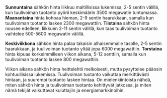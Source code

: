 **Sunnuntaina** sähkön hinta liikkuu maltillisissa lukemissa, 2-5 sentin välillä, kun tuulivoiman tuotanto pyörii keskimäärin 3500 megawatin tuntumassa. **Maanantaina** hinta kohoaa hieman, 2-9 sentin haarukkaan, samalla kun tuulivoiman tuotanto laskee 2300 megawattiin. **Tiistaina** sähkön hinta nousee edelleen, liikkuen 2-11 sentin välillä, kun taas tuulivoiman tuotanto vaihtelee 500-5600 megawatin välillä.

**Keskiviikkona** sähkön hinta palaa takaisin alhaisemmalle tasolle, 2-5 sentin haarukkaan, ja tuulivoiman tuotanto yltää jopa 6000 megawattiin. **Torstaina** hinta kipuaa korkeimmilleen viikon aikana, 5-12 senttiin, samalla kun tuulivoiman tuotanto laskee 800 megawattiin.

Viikon aikana sähkön hinta heittelehtii melkoisesti, mutta pysyttelee pääosin kohtuullisissa lukemissa. Tuulivoiman tuotanto vaikuttaa merkittävästi hintaan, ja suurempi tuotanto laskee hintaa. On mielenkiintoista nähdä, miten sähkön hinta ja tuulivoiman tuotanto kehittyvät jatkossa, ja miten nämä tekijät vaikuttavat kuluttajiin ja energiamarkkinoihin.